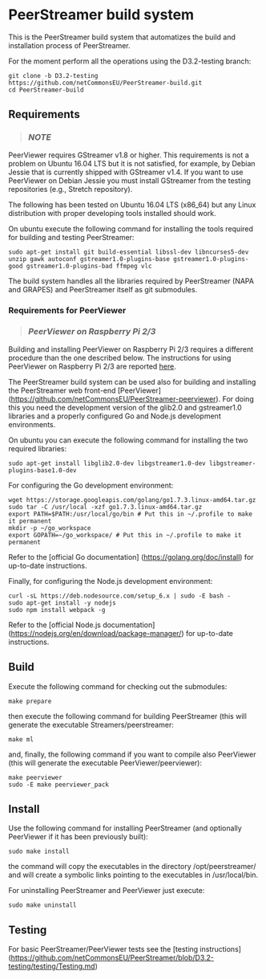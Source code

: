 PeerStreamer build system
===========================

This is the PeerStreamer build system that automatizes the build and installation
process of PeerStreamer.

For the moment perform all the operations using the D3.2-testing branch:

```
git clone -b D3.2-testing https://github.com/netCommonsEU/PeerStreamer-build.git
cd PeerStreamer-build
```

## Requirements

>### *NOTE*
PeerViewer requires GStreamer v1.8 or higher. This requirements is
not a problem on Ubuntu 16.04 LTS but it is not satisfied, for example, by
Debian Jessie that is currently shipped with GStreamer v1.4. If you want to use
PeerViewer on Debian Jessie you must install GStreamer from the testing
repositories (e.g., Stretch repository).

The following has been tested on Ubuntu 16.04 LTS (x86_64) but any Linux
distribution with proper developing tools installed should work.

On ubuntu execute the following command for installing the tools required for
building and testing PeerStreamer:

```
sudo apt-get install git build-essential libssl-dev libncurses5-dev unzip gawk autoconf gstreamer1.0-plugins-base gstreamer1.0-plugins-good gstreamer1.0-plugins-bad ffmpeg vlc
```

The build system handles all the libraries required by PeerStreamer (NAPA and
GRAPES) and PeerStreamer itself as git submodules.

### Requirements for PeerViewer

>### *PeerViewer on Raspberry Pi 2/3*
Building and installing PeerViewer on Raspberry Pi 2/3 requires a different
procedure than the one described below. The instructions for using PeerViewer on
Raspberry Pi 2/3 are reported
[here](https://github.com/netCommonsEU/PeerStreamer-peerviewer/blob/D3.2-testing/docs/raspberry_build.md).

The PeerStreamer build system can be used also for building and installing the
PeerStreamer web front-end [PeerViewer]
(https://github.com/netCommonsEU/PeerStreamer-peerviewer). For doing this you
need the development version of the glib2.0 and gstreamer1.0 libraries and a
properly configured Go and Node.js development environments.

On ubuntu you can execute the following command for installing the two required
libraries:

`sudo apt-get install libglib2.0-dev libgstreamer1.0-dev libgstreamer-plugins-base1.0-dev`

For configuring the Go development environment:

```
wget https://storage.googleapis.com/golang/go1.7.3.linux-amd64.tar.gz
sudo tar -C /usr/local -xzf go1.7.3.linux-amd64.tar.gz
export PATH=$PATH:/usr/local/go/bin # Put this in ~/.profile to make it permanent
mkdir -p ~/go_workspace
export GOPATH=~/go_workspace/ # Put this in ~/.profile to make it permanent 
```

Refer to the [official Go documentation]
(https://golang.org/doc/install) for up-to-date instructions.

Finally, for configuring the Node.js development environment:

```
curl -sL https://deb.nodesource.com/setup_6.x | sudo -E bash -
sudo apt-get install -y nodejs
sudo npm install webpack -g
```

Refer to the [official Node.js documentation]
(https://nodejs.org/en/download/package-manager/) for up-to-date instructions.


## Build

Execute the following command for checking out the submodules:

`make prepare`

then execute the following command for building PeerStreamer (this will generate
the executable Streamers/peerstreamer:

`make ml`

and, finally, the following command if you want to compile also PeerViewer (this
will generate the executable PeerViewer/peerviewer):

```
make peerviewer
sudo -E make peerviewer_pack
```

## Install

Use the following command for installing PeerStreamer (and optionally PeerViewer
if it has been previously built):

`sudo make install`

the command will copy the executables in the directory /opt/peerstreamer/ and
will create a symbolic links pointing to the executables in
/usr/local/bin.

For uninstalling PeerStreamer and PeerViewer just execute:

`sudo make uninstall`

## Testing

For basic PeerStreamer/PeerViewer tests see the [testing instructions]
(https://github.com/netCommonsEU/PeerStreamer/blob/D3.2-testing/testing/Testing.md)
